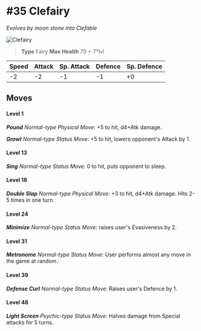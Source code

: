 # #35 Clefairy
*Evolves by moon stone into Clefable*

![Clefairy](https://img.pokemondb.net/sprites/home/normal/1x/clefairy.png)

> **Type** Fairy
> **Max Health** 70 + 7\*lvl

| Speed | Attack | Sp. Attack | Defence | Sp. Defence |
| ----- | ------ | ---------- | ------- | ----------- |
| -2 | -2 | -1 | -1 | +0 |

## Moves
#### Level 1

***Pound** Normal-type Physical Move*: +5 to hit, d4+Atk damage. 

***Growl** Normal-type Status Move*: +5 to hit, lowers opponent's Attack by 1.
#### Level 13

***Sing** Normal-type Status Move*: 0 to hit, puts opponent to sleep.
#### Level 18

***Double Slap** Normal-type Physical Move*: +3 to hit, d4+Atk damage. Hits 2-5 times in one turn.
#### Level 24

***Minimize** Normal-type Status Move*: raises user's Evasiveness by 2.
#### Level 31

***Metronome** Normal-type Status Move*: User performs almost any move in the game at random.
#### Level 39

***Defense Curl** Normal-type Status Move*: Raises user's Defence by 1.
#### Level 48

***Light Screen** Psychic-type Status Move*: Halves damage from Special attacks for 5 turns.

